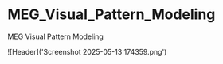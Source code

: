 # MEG_Visual_Pattern_Modeling
MEG Visual Pattern Modeling

![Header]('Screenshot 2025-05-13 174359.png')
